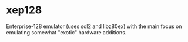# xep128
Enterprise-128 emulator (uses sdl2 and libz80ex) with the main focus on emulating somewhat "exotic" hardware additions.
